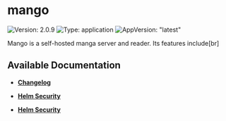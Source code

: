 # mango

![Version: 2.0.9](https://img.shields.io/badge/Version-2.0.9-informational?style=flat-square) ![Type: application](https://img.shields.io/badge/Type-application-informational?style=flat-square) ![AppVersion: "latest"](https://img.shields.io/badge/AppVersion-"latest"-informational?style=flat-square)

Mango is a self-hosted manga server and reader. Its features include[br]


## Available Documentation

- [**Changelog**](CHANGELOG)

- [**Helm Security**](container-security)

- [**Helm Security**](helm-security)

